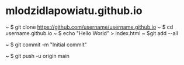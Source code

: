 # mlodzidlapowiatu.github.io
~ $ git clone https://github.com/username/username.github.io
~ $ cd username.github.io
~ $ echo "Hello World" > index.html
~ $git add --all

~ $ git commit -m "Initial commit"

~ $ git push -u origin main
